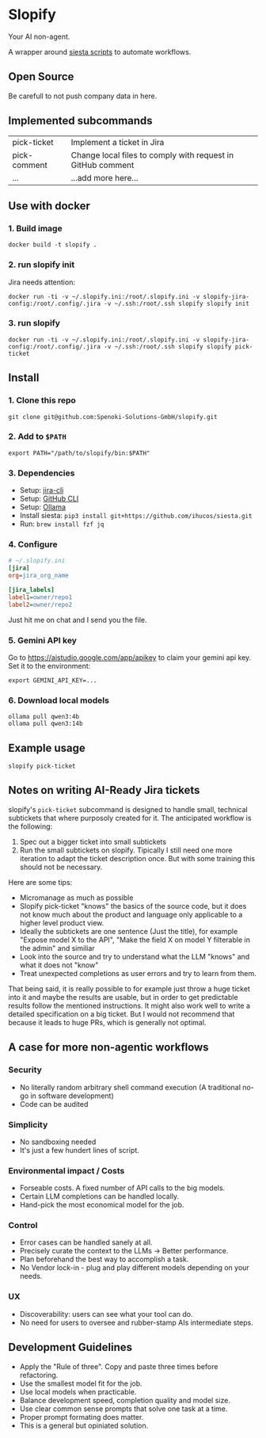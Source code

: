 # Slopify

Your AI non-agent.

A wrapper around [siesta scripts](https://github.com/ihucos/siesta) to automate workflows.

## Open Source
Be carefull to not push company data in here.

## Implemented subcommands

| | |
| -------- | ------- |
| pick-ticket  | Implement a ticket in Jira    |
| pick-comment | Change local files to comply with request in GitHub comment     |
| ...    | ...add more here...    |


## Use with docker

### 1. Build image
```
docker build -t slopify .
```

### 2. run slopify init
Jira needs attention:
```
docker run -ti -v ~/.slopify.ini:/root/.slopify.ini -v slopify-jira-config:/root/.config/.jira -v ~/.ssh:/root/.ssh slopify slopify init
```

### 3. run slopify
```
docker run -ti -v ~/.slopify.ini:/root/.slopify.ini -v slopify-jira-config:/root/.config/.jira -v ~/.ssh:/root/.ssh slopify slopify pick-ticket
```

## Install
### 1. Clone this repo
```
git clone git@github.com:Spenoki-Solutions-GmbH/slopify.git
```

### 2. Add to `$PATH`
```
export PATH="/path/to/slopify/bin:$PATH"
```
### 3. Dependencies
* Setup: [jira-cli](https://github.com/ankitpokhrel/jira-cli)
* Setup: [GitHub CLI](https://cli.github.com/)
* Setup: [Ollama](https://ollama.com/download)
* Install siesta: `pip3 install git+https://github.com/ihucos/siesta.git`
* Run: `brew install fzf jq`

### 4. Configure
```ini
# ~/.slopify.ini
[jira]
org=jira_org_name

[jira_labels]
label1=owner/repo1
label2=owner/repo2
```
Just hit me on chat and I send you the file.

### 5. Gemini API key
Go to https://aistudio.google.com/app/apikey to claim your gemini api key.
Set it to the environment:
```
export GEMINI_API_KEY=...
```
### 6. Download local models
```
ollama pull qwen3:4b
ollama pull qwen3:14b
```


## Example usage
```
slopify pick-ticket
```

## Notes on writing AI-Ready Jira tickets
slopify's `pick-ticket` subcommand is designed to handle small, technical subtickets that where purposoly created for it. The anticipated workflow is the following:
1. Spec out a bigger ticket into small subtickets
2. Run the small subtickets on slopify. Tipically I still need one more iteration to adapt the ticket description once. But with some training this should not be necessary.

Here are some tips:
  - Micromanage as much as possible
  - Slopify pick-ticket "knows" the basics of the source code, but it does not know much about the product and language only applicable to a higher level product view.
  - Ideally the subtickets are one sentence (Just the title), for example "Expose model X to the API", "Make the field X on model Y filterable in the admin" and similiar
  - Look into the source and try to understand what the LLM "knows" and what it does not "know"
  - Treat unexpected completions as user errors and try to learn from them.

 That being said, it is really possible to for example just throw a huge ticket into it and maybe the results are usable, but in order to get predictable results follow the mentioned instructions.
 It might also work well to write a detailed specification on a big ticket. But I would not recommend that because it leads to huge PRs, which is generally not optimal.


## A case for more non-agentic workflows

### Security
* No literally random arbitrary shell command execution (A traditional no-go in software development)
* Code can be audited


### Simplicity
* No sandboxing needed
* It's just a few hundert lines of script.
  
### Environmental impact / Costs
* Forseable costs. A fixed number of API calls to the big models.
* Certain LLM completions can be handled locally.
* Hand-pick the most economical model for the job.

### Control
* Error cases can be handled sanely at all.
* Precisely curate the context to the LLMs -> Better performance.
* Plan beforehand the best way to accomplish a task.
* No Vendor lock-in - plug and play different models depending on your needs.

### UX
* Discoverability: users can see what your tool can do.
* No need for users to oversee and rubber-stamp AIs intermediate steps.


## Development Guidelines
* Apply the "Rule of three". Copy and paste three times before refactoring.
* Use the smallest model fit for the job.
* Use local models when practicable.
* Balance development speed, completion quality and model size.
* Use clear common sense prompts that solve one task at a time.
* Proper prompt formating does matter.
* This is a general but opiniated solution.
